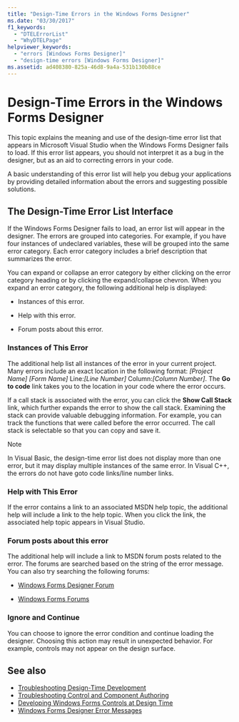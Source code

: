 ```yaml
---
title: "Design-Time Errors in the Windows Forms Designer"
ms.date: "03/30/2017"
f1_keywords: 
  - "DTELErrorList"
  - "WhyDTELPage"
helpviewer_keywords: 
  - "errors [Windows Forms Designer]"
  - "design-time errors [Windows Forms Designer]"
ms.assetid: ad408380-825a-46d8-9a4a-531b130b88ce
---
```

# Design-Time Errors in the Windows Forms Designer
This topic explains the meaning and use of the design-time error list that appears in Microsoft Visual Studio when the Windows Forms Designer fails to load. If this error list appears, you should not interpret it as a bug in the designer, but as an aid to correcting errors in your code.  
  
 A basic understanding of this error list will help you debug your applications by providing detailed information about the errors and suggesting possible solutions.  
  
## The Design-Time Error List Interface  
 If the Windows Forms Designer fails to load, an error list will appear in the designer. The errors are grouped into categories. For example, if you have four instances of undeclared variables, these will be grouped into the same error category. Each error category includes a brief description that summarizes the error.  
  
 You can expand or collapse an error category by either clicking on the error category heading or by clicking the expand/collapse chevron. When you expand an error category, the following additional help is displayed:  
  
- Instances of this error.  
  
- Help with this error.  
  
- Forum posts about this error.  
  
### Instances of This Error  
 The additional help list all instances of the error in your current project. Many errors include an exact location in the following format: *[Project Name]* *[Form Name]* Line:*[Line Number]* Column:*[Column Number]*. The **Go to code** link takes you to the location in your code where the error occurs.  
  
 If a call stack is associated with the error, you can click the **Show Call Stack** link, which further expands the error to show the call stack. Examining the stack can provide valuable debugging information. For example, you can track the functions that were called before the error occurred. The call stack is selectable so that you can copy and save it.  
  
> [!NOTE]
>  In Visual Basic, the design-time error list does not display more than one error, but it may display multiple instances of the same error. In Visual C++, the errors do not have goto code links/line number links.  
  
### Help with This Error  
 If the error contains a link to an associated MSDN help topic, the additional help will include a link to the help topic. When you click the link, the associated help topic appears in Visual Studio.  
  
### Forum posts about this error  
 The additional help will include a link to MSDN forum posts related to the error. The forums are searched based on the string of the error message. You can also try searching the following forums:  
  
- [Windows Forms Designer Forum](https://go.microsoft.com/fwlink/?LinkId=203524)  
  
- [Windows Forms Forums](https://go.microsoft.com/fwlink/?LinkId=203523)  
  
### Ignore and Continue  
 You can choose to ignore the error condition and continue loading the designer. Choosing this action may result in unexpected behavior. For example, controls may not appear on the design surface.  
  
## See also

- [Troubleshooting Design-Time Development](https://docs.microsoft.com/previous-versions/visualstudio/visual-studio-2013/ms171843(v=vs.120))
- [Troubleshooting Control and Component Authoring](troubleshooting-control-and-component-authoring.md)
- [Developing Windows Forms Controls at Design Time](developing-windows-forms-controls-at-design-time.md)
- [Windows Forms Designer Error Messages](https://docs.microsoft.com/previous-versions/visualstudio/visual-studio-2010/ms233640(v=vs.100))

